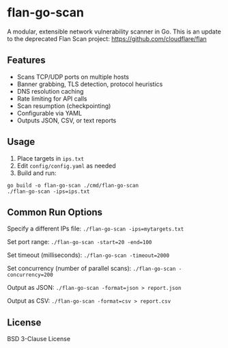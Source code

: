 # flan-go-scan

A modular, extensible network vulnerability scanner in Go. This is an update to the deprecated Flan Scan project: https://github.com/cloudflare/flan

## Features

- Scans TCP/UDP ports on multiple hosts
- Banner grabbing, TLS detection, protocol heuristics
- DNS resolution caching
- Rate limiting for API calls
- Scan resumption (checkpointing)
- Configurable via YAML
- Outputs JSON, CSV, or text reports

## Usage

1. Place targets in `ips.txt`
2. Edit `config/config.yaml` as needed
3. Build and run:

```
go build -o flan-go-scan ./cmd/flan-go-scan
./flan-go-scan -ips=ips.txt
```
## Common Run Options

Specify a different IPs file:
`./flan-go-scan -ips=mytargets.txt`

Set port range:
`./flan-go-scan -start=20 -end=100`

Set timeout (milliseconds):
`./flan-go-scan -timeout=2000`

Set concurrency (number of parallel scans):
`./flan-go-scan -concurrency=200`

Output as JSON:
`./flan-go-scan -format=json > report.json`

Output as CSV:
`./flan-go-scan -format=csv > report.csv`

## License

BSD 3-Clause License
